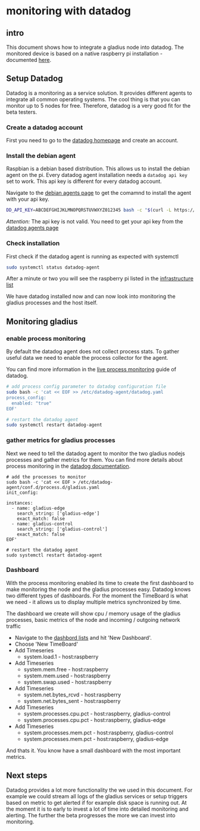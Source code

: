 # monitoring with datadog
## intro
This document shows how to integrate a gladius node into datadog.
The monitored device is based on a native raspberry pi installation - documented [here](./raspberry.md).

## Setup Datadog
Datadog is a monitoring as a service solution. It provides different agents to integrate all common operating systems.
The cool thing is that you can monitor up to 5 nodes for free. Therefore, datadog is a very good fit for the beta testers. 

### Create a datadog account
First you need to go to the [datadog homepage](https://www.datadoghq.com/) and create an account.

### Install the debian agent
Raspbian is a debian based distribution. This allows us to install the debian agent on the pi.
Every datadog agent installation needs a `datadog api key` set to work. This api key is different for every datadog account.

Navigate to the [debian agents page](https://app.datadoghq.com/account/settings#agent/debian) to get the comamnd to install the agent with your api key. 

```bash
DD_API_KEY=ABCDEFGHIJKLMNOPQRSTUVWXYZ012345 bash -c "$(curl -L https://raw.githubusercontent.com/DataDog/datadog-agent/master/cmd/agent/install_script.sh)"
```

*Attention:* The api key is not valid. You need to get your api key from the [datadog agents page](https://app.datadoghq.com/account/settings#agent/debian)

### Check installation
First check if the datadog agent is running as expected with systemctl
```bash
sudo systemctl status datadog-agent
```

After a minute or two you will see the raspberry pi listed in the [infrastructure list](https://app.datadoghq.com/infrastructure)

We have datadog installed now and can now look into monitoring the gladius processes and the host itself.

## Monitoring gladius
### enable process monitoring
By default the datadog agent does not collect process stats. To gather useful data we need to enable the process collector for the agent.

You can find more information in the [live process monitoring](https://docs.datadoghq.com/graphing/infrastructure/process/) guide of datadog.

```bash
# add process config parameter to datadog configuration file
sudo bash -c 'cat << EOF >> /etc/datadog-agent/datadog.yaml
process_config:
  enabled: "true"
EOF'

# restart the datadog agent
sudo systemctl restart datadog-agent
```

### gather metrics for gladius processes
Next we need to tell the datadog agent to monitor the two gladius nodejs processes and gather metrics for them.
You can find more details about process monitoring in the [datadog documentation](https://docs.datadoghq.com/integrations/process/).

```
# add the processes to monitor
sudo bash -c 'cat << EOF > /etc/datadog-agent/conf.d/process.d/gladius.yaml
init_config:

instances:
  - name: gladius-edge
    search_string: ['gladius-edge']
    exact_match: false
  - name: gladius-control
    search_string: ['gladius-control']
    exact_match: false
EOF'

# restart the datadog agent
sudo systemctl restart datadog-agent
```

### Dashboard
With the process monitoring enabled its time to create the first dashboard to make monitoring the node and the gladius processes easy.
Datadog knows two different types of dashboards. For the moment the TimeBoard is what we need - it allows us to display multiple metrics synchronized by time.

The dashboard we create will show cpu / memory usage of the gladius processes, basic metrics of the node and incoming / outgoing network traffic

- Navigate to the [dashbord lists](https://app.datadoghq.com/dashboard/lists) and hit 'New Dashboard'.
- Choose 'New TimeBoard'
- Add Timeseries
  - system.load.1 - host:raspberry
- Add Timeseries
  - system.mem.free - host:raspberry
  - system.mem.used - host:raspberry
  - system.swap.used - host:raspberry
- Add Timeseries
  - system.net.bytes_rcvd - host:raspberry
  - system.net.bytes_sent - host:raspberry
- Add Timeseries
  - system.processes.cpu.pct - host:raspberry, gladius-control
  - system.processes.cpu.pct - host:raspberry, gladius-edge
- Add Timeseries
  - system.processes.mem.pct - host:raspberry, gladius-control
  - system.processes.mem.pct - host:raspberry, gladius-edge

And thats it. You know have a small dashboard with the most important metrics.

## Next steps
Datadog provides a lot more functionality the we used in this document. 
For example we could stream all logs of the gladius services or setup triggers based on metric to get alerted if for example disk space is running out.
At the moment it is to early to invest a lot of time into detailed monitoring and alerting. The further the beta progresses the more we can invest into monitoring.

